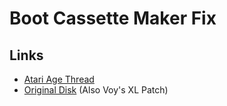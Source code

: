 # Boot Cassette Maker Fix

## Links

* [Atari Age Thread](http://atariage.com/forums/topic/237783-can-someone-fix-this-os-b-file-to-cassette-program-for-xl/)
* [Original Disk](http://www.atarionline.pl/v01/index.php?ct=utils&sub=5.%20Magnetofon&tg=Boot%20Cassette%20Maker) (Also Voy's XL Patch)
